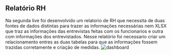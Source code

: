 ## Relatório RH

  Na segunda live foi desenvolvido um relatorio de RH que necessita de duas fontes de dados distintas para trazer as informações necessárias nem XLSX que traz as
informações das entrevistas feitas com os funcionarios e outra com informações dos entrevistados.
  Nesse relatório foi necessario criar um relacionamento entres as duas tabelas para que as informações fossem trazidas corretamente e criação de medidas.
![dashboard](https://user-images.githubusercontent.com/18721122/201476617-284930db-ca67-4c91-a280-4fd188ed8a8c.png)
